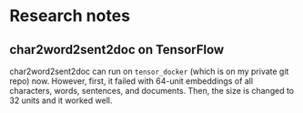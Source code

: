 # Research notes

## char2word2sent2doc on TensorFlow

char2word2sent2doc can run on `tensor_docker` (which is on my private git repo)
now.
However, first, it failed with 64-unit embeddings
of all characters, words, sentences, and documents.
Then, the size is changed to 32 units and it worked well.
